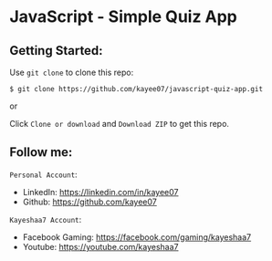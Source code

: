 # JavaScript - Simple Quiz App

## Getting Started:

Use `git clone` to clone this repo:
```console
$ git clone https://github.com/kayee07/javascript-quiz-app.git
```
or

Click `Clone or download` and `Download ZIP` to get this repo.

## Follow me:
`Personal Account`: 
- LinkedIn: https://linkedin.com/in/kayee07
- Github: https://github.com/kayee07

`Kayeshaa7 Account`:
- Facebook Gaming: https://facebook.com/gaming/kayeshaa7
- Youtube: https://youtube.com/kayeshaa7 
